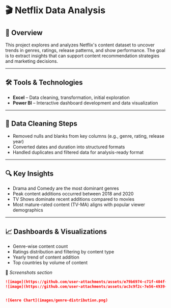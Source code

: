 # 🎬 Netflix Data Analysis

## 📌 Overview
This project explores and analyzes Netflix's content dataset to uncover trends in genres, ratings, release patterns, and show performance. The goal is to extract insights that can support content recommendation strategies and marketing decisions.

---

## 🛠️ Tools & Technologies
- **Excel** – Data cleaning, transformation, initial exploration
- **Power BI** – Interactive dashboard development and data visualization

---

## 🧹 Data Cleaning Steps
- Removed nulls and blanks from key columns (e.g., genre, rating, release year)
- Converted dates and duration into structured formats
- Handled duplicates and filtered data for analysis-ready format

---

## 🔍 Key Insights
- Drama and Comedy are the most dominant genres
- Peak content additions occurred between 2018 and 2020
- TV Shows dominate recent additions compared to movies
- Most mature-rated content (TV-MA) aligns with popular viewer demographics

---

## 📈 Dashboards & Visualizations
- Genre-wise content count
- Ratings distribution and filtering by content type
- Yearly trend of content addition
- Top countries by volume of content

📸 *Screenshots section*
```markdown
![image](https://github.com/user-attachments/assets/e79b6974-c71f-404f-b80c-6ded881b1fe9)
![image](https://github.com/user-attachments/assets/ac3c9f2c-7e56-4939-8f7d-ca94e7aa5bcf)


![Genre Chart](images/genre-distribution.png)
